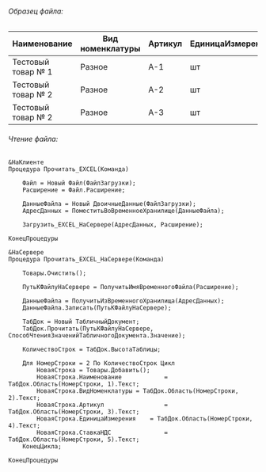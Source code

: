 ###### Образец файла:

| Наименование       | Вид номенклатуры | Артикул | ЕдиницаИзмерения | СтавкаНДС |
| ------------------ | ---------------- | ------- | ---------------- | --------- |
| Тестовый товар № 1 | Разное           | А-1     | шт               | 20%       |
| Тестовый товар № 2 | Разное           | А-2     | шт               | 20%       |
| Тестовый товар № 2 | Разное           | А-3     | шт               | 20%       |
###### Чтение файла:
```bsl
&НаКлиенте
Процедура Прочитать_EXCEL(Команда)
	
	Файл = Новый Файл(ФайлЗагрузки);
	Расширение = Файл.Расширение;
	
	ДанныеФайла = Новый ДвоичныеДанные(ФайлЗагрузки);
	АдресДанных = ПоместитьВоВременноеХранилище(ДанныеФайла);
	
	Загрузить_EXCEL_НаСервере(АдресДанных, Расширение);
	
КонецПроцедуры

&НаСервере
Процедура Прочитать_EXCEL_НаСервере(Команда)
	
	Товары.Очистить();

	ПутьКФайлуНаСервере = ПолучитьИмяВременногоФайла(Расширение);
	
	ДанныеФайла = ПолучитьИзВременногоХранилища(АдресДанных);
	ДанныеФайла.Записать(ПутьКФайлуНаСервере);
	
	ТабДок = Новый ТабличныйДокумент;
	ТабДок.Прочитать(ПутьКФайлуНаСервере, СпособЧтенияЗначенийТабличногоДокумента.Значение);
	
	КоличествоСтрок = ТабДок.ВысотаТаблицы;
	
	Для НомерСтроки = 2 По КоличествоСтрок Цикл
		НоваяСтрока = Товары.Добавить();
		НоваяСтрока.Наименование			= ТабДок.Область(НомерСтроки, 1).Текст;
		НоваяСтрока.ВидНоменклатуры	= ТабДок.Область(НомерСтроки, 2).Текст;
		НоваяСтрока.Артикул					= ТабДок.Область(НомерСтроки, 3).Текст;
		НоваяСтрока.ЕдиницаИзмерения	= ТабДок.Область(НомерСтроки, 4).Текст;
		НоваяСтрока.СтавкаНДС				= ТабДок.Область(НомерСтроки, 5).Текст;
	КонецЦикла;
	
КонецПроцедуры
```